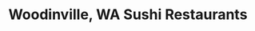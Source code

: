 ---
layout: city
title: Woodinville, WA Sushi Restaurants
permalink: /washington/woodinville/
stateAbbr: WA
stateName: Washington
cityName: Woodinville

---